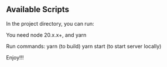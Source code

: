 ## Available Scripts

In the project directory, you can run:

You need node 20.x.x+, and yarn

Run commands:
yarn (to build)
yarn start (to start server locally)

Enjoy!!!